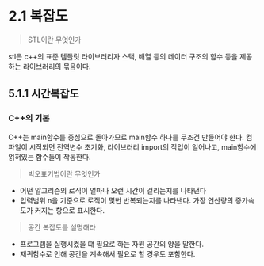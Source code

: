 # 2.1 복잡도 

> STL이란 무엇인가 

stl은 c++의 표준 템플릿 라이브러리자 스택, 배열 등의 데이터 구조의 함수 등을 제공하는 라이브러리의 묶음이다. 


## 5.1.1 시간복잡도 

### C++의 기본 

C++는 main함수를 중심으로 돌아가므로 main함수 하나를 무조건 만들어야 한다. 
컴파일이 시작되면 전역변수 초기화, 라이브러리 import의 작업이 일어나고, main함수에 얽혀있는 함수들이 작동한다. 


> 빅오표기법이란 무엇인가 

- 어떤 알고리즘의 로직이 얼마나 오랜 시간이 걸리는지를 나타낸다 
- 입력범위 n을 기준으로 로직이 몇번 반복되는지를 나타낸다. 가장 연산량의 증가속도가 커지는 항으로 표시한다. 

> 공간 복잡도를 설명해라 

- 프로그램을 실행시켰을 떄 필요로 하는 자원 공간의 양을 말한다. 
- 재귀함수로 인해 공간을 계속해서 필요로 할 경우도 포함한다. 